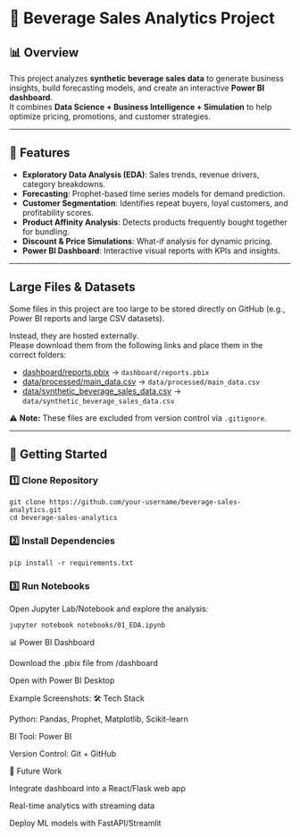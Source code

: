 # 🍹 Beverage Sales Analytics Project

## 📊 Overview
This project analyzes **synthetic beverage sales data** to generate business insights, build forecasting models, and create an interactive **Power BI dashboard**.  
It combines **Data Science + Business Intelligence + Simulation** to help optimize pricing, promotions, and customer strategies.

---

## 🔑 Features
- **Exploratory Data Analysis (EDA)**: Sales trends, revenue drivers, category breakdowns.
- **Forecasting**: Prophet-based time series models for demand prediction.
- **Customer Segmentation**: Identifies repeat buyers, loyal customers, and profitability scores.
- **Product Affinity Analysis**: Detects products frequently bought together for bundling.
- **Discount & Price Simulations**: What-if analysis for dynamic pricing.
- **Power BI Dashboard**: Interactive visual reports with KPIs and insights.

---

## Large Files & Datasets

Some files in this project are too large to be stored directly on GitHub 
(e.g., Power BI reports and large CSV datasets). 

Instead, they are hosted externally.  
Please download them from the following links and place them in the correct folders:

- [dashboard/reports.pbix](https://drive.google.com/your-link-here) → `dashboard/reports.pbix`
- [data/processed/main_data.csv](https://drive.google.com/your-link-here) → `data/processed/main_data.csv`
- [data/synthetic_beverage_sales_data.csv](https://drive.google.com/your-link-here) → `data/synthetic_beverage_sales_data.csv`

⚠️ **Note:** These files are excluded from version control via `.gitignore`.

---

## 🚀 Getting Started
### 1️⃣ Clone Repository
```
git clone https://github.com/your-username/beverage-sales-analytics.git
cd beverage-sales-analytics
```

### 2️⃣ Install Dependencies
```
pip install -r requirements.txt
```

### 3️⃣ Run Notebooks
Open Jupyter Lab/Notebook and explore the analysis:

```
jupyter notebook notebooks/01_EDA.ipynb
```

📊 Power BI Dashboard

Download the .pbix file from /dashboard

Open with Power BI Desktop

Example Screenshots:
🛠️ Tech Stack

Python: Pandas, Prophet, Matplotlib, Scikit-learn

BI Tool: Power BI

Version Control: Git + GitHub

📌 Future Work

Integrate dashboard into a React/Flask web app

Real-time analytics with streaming data

Deploy ML models with FastAPI/Streamlit
